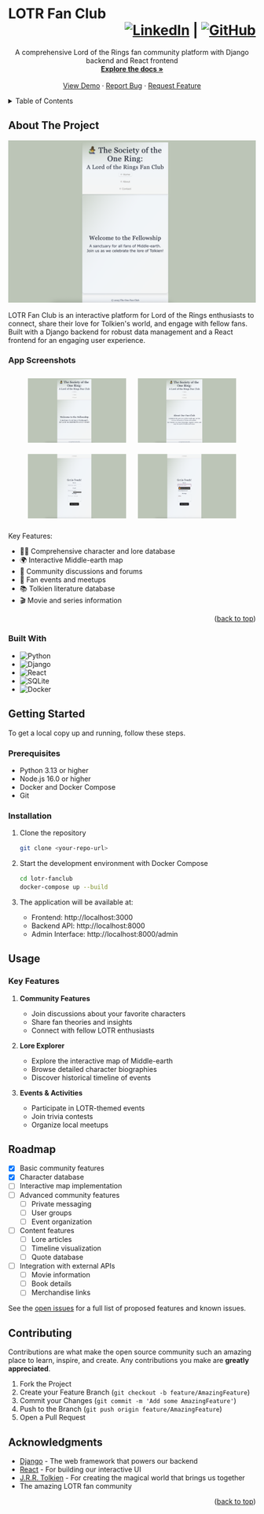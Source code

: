 # LOTR Fan Club <div align="right"><a href="https://linkedin.com/in/mb-in-wonderland"><img src="https://img.shields.io/badge/mb--in--wonderland-%230077B5.svg?style=flat&logo=linkedin&logoColor=white" alt="LinkedIn" height="20"/></a> | <a href="https://github.com/mb-owl"><img src="https://img.shields.io/badge/mb--owl-%23181717.svg?style=flat&logo=github&logoColor=white" alt="GitHub" height="20"/></a></div>

<div align="center">
<!-- TODO: Add logo once UX design is finalized
  <a href="https://github.com/mb-owl/lotr-fanclub">
    <img src="images/logo.png" alt="Logo" width="80" height="80">
  </a>
-->

  <p align="center">
    A comprehensive Lord of the Rings fan community platform with Django backend and React frontend
    <br />
    <a href="https://github.com/mb-owl/lotr-fanclub"><strong>Explore the docs »</strong></a>
    <br />
    <br />
    <a href="https://github.com/mb-owl/lotr-fanclub">View Demo</a>
    &middot;
    <a href="https://github.com/mb-owl/lotr-fanclub/issues/new?labels=bug&template=bug-report---.md">Report Bug</a>
    &middot;
    <a href="https://github.com/mb-owl/lotr-fanclub/issues/new?labels=enhancement&template=feature-request---.md">Request Feature</a>
  </p>
</div>

<details>
  <summary>Table of Contents</summary>
  <ol>
    <li>
      <a href="#about-the-project">About The Project</a>
      <ul>
        <li><a href="#built-with">Built With</a></li>
      </ul>
    </li>
    <li>
      <a href="#getting-started">Getting Started</a>
      <ul>
        <li><a href="#prerequisites">Prerequisites</a></li>
        <li><a href="#installation">Installation</a></li>
      </ul>
    </li>
    <li><a href="#usage">Usage</a></li>
    <li><a href="#roadmap">Roadmap</a></li>
    <li><a href="#contributing">Contributing</a></li>
    <li><a href="#acknowledgments">Acknowledgments</a></li>
  </ol>
</details>

## About The Project

[![LOTR Fan Club Main Screen](backend/api/images/lotr-screenshot1.png)](https://example.com)

LOTR Fan Club is an interactive platform for Lord of the Rings enthusiasts to connect, share their love for Tolkien's world, and engage with fellow fans. Built with a Django backend for robust data management and a React frontend for an engaging user experience.

### App Screenshots

<div align="center">
  <img src="backend/api/images/lotr-screenshot1.png" alt="LOTR Fan Club Screenshot 1" width="200" style="margin: 10px" />
  <img src="backend/api/images/lotr-screenshot2.png" alt="LOTR Fan Club Screenshot 2" width="200" style="margin: 10px" />
  <img src="backend/api/images/lotr-screenshot3.png" alt="LOTR Fan Club Screenshot 3" width="200" style="margin: 10px" />
  <img src="backend/api/images/lotr-screenshot4.png" alt="LOTR Fan Club Screenshot 4" width="200" style="margin: 10px" />
</div>

Key Features:

- 🧙‍♂️ Comprehensive character and lore database
- 🌍 Interactive Middle-earth map
- 💬 Community discussions and forums
- 📅 Fan events and meetups
- 📚 Tolkien literature database
- 🎬 Movie and series information

<p align="right">(<a href="#readme-top">back to top</a>)</p>

### Built With

- ![Python](https://img.shields.io/badge/python-3670A0?style=for-the-badge&logo=python&logoColor=ffdd54)
- ![Django](https://img.shields.io/badge/django-%23092E20.svg?style=for-the-badge&logo=django&logoColor=white)
- ![React](https://img.shields.io/badge/react-%2320232a.svg?style=for-the-badge&logo=react&logoColor=%2361DAFB)
- ![SQLite](https://img.shields.io/badge/sqlite-%2307405e.svg?style=for-the-badge&logo=sqlite&logoColor=white)
- ![Docker](https://img.shields.io/badge/docker-%230db7ed.svg?style=for-the-badge&logo=docker&logoColor=white)

## Getting Started

To get a local copy up and running, follow these steps.

### Prerequisites

- Python 3.13 or higher
- Node.js 16.0 or higher
- Docker and Docker Compose
- Git

### Installation

1. Clone the repository

   ```sh
   git clone <your-repo-url>
   ```

2. Start the development environment with Docker Compose

   ```sh
   cd lotr-fanclub
   docker-compose up --build
   ```

3. The application will be available at:
   - Frontend: http://localhost:3000
   - Backend API: http://localhost:8000
   - Admin Interface: http://localhost:8000/admin

## Usage

### Key Features

1. **Community Features**

   - Join discussions about your favorite characters
   - Share fan theories and insights
   - Connect with fellow LOTR enthusiasts

2. **Lore Explorer**

   - Explore the interactive map of Middle-earth
   - Browse detailed character biographies
   - Discover historical timeline of events

3. **Events & Activities**
   - Participate in LOTR-themed events
   - Join trivia contests
   - Organize local meetups

## Roadmap

- [x] Basic community features
- [x] Character database
- [ ] Interactive map implementation
- [ ] Advanced community features
  - [ ] Private messaging
  - [ ] User groups
  - [ ] Event organization
- [ ] Content features
  - [ ] Lore articles
  - [ ] Timeline visualization
  - [ ] Quote database
- [ ] Integration with external APIs
  - [ ] Movie information
  - [ ] Book details
  - [ ] Merchandise links

See the [open issues](https://github.com/mb-owl/lotr-fanclub/issues) for a full list of proposed features and known issues.

## Contributing

Contributions are what make the open source community such an amazing place to learn, inspire, and create. Any contributions you make are **greatly appreciated**.

1. Fork the Project
2. Create your Feature Branch (`git checkout -b feature/AmazingFeature`)
3. Commit your Changes (`git commit -m 'Add some AmazingFeature'`)
4. Push to the Branch (`git push origin feature/AmazingFeature`)
5. Open a Pull Request

## Acknowledgments

- [Django](https://www.djangoproject.com/) - The web framework that powers our backend
- [React](https://reactjs.org/) - For building our interactive UI
- [J.R.R. Tolkien](https://www.tolkienestate.com/) - For creating the magical world that brings us together
- The amazing LOTR fan community

<p align="right">(<a href="#readme-top">back to top</a>)</p>

<!-- MARKDOWN LINKS & IMAGES -->

[product-screenshot]: images/lotr-screenshot1.png
